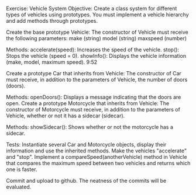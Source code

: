 Exercise: Vehicle System
Objective: Create a class system for different types of vehicles using prototypes. You must implement a vehicle hierarchy and add methods through prototypes.

Create the base prototype Vehicle:
The constructor of Vehicle must receive the following parameters:
make (string)
model (string)
maxspeed (number)

Methods:
accelerate(speed): Increases the speed of the vehicle.
stop(): Stops the vehicle (speed = 0).
showInfo(): Displays the vehicle information (make, model, maximum speed).
9:52

Create a prototype Car that inherits from Vehicle:
The constructor of Car must receive, in addition to the parameters of Vehicle, the number of doors (doors).

Methods:
openDoors(): Displays a message indicating that the doors are open.
Create a prototype Motorcycle that inherits from Vehicle:
The constructor of Motorcycle must receive, in addition to the parameters of Vehicle, whether or not it has a sidecar (sidecar).

Methods:
showSidecar(): Shows whether or not the motorcycle has a sidecar.

Tests:
Instantiate several Car and Motorcycle objects, display their information and use the inherited methods.
Make the vehicles "accelerate" and "stop".
Implement a compareSpeed(anotherVehicle) method in Vehicle that compares the maximum speed between two vehicles and returns which one is faster.

Commit and upload to github. The neatness of the commits will be evaluated.
